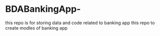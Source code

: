 # BDABankingApp-
this repo is for storing data and code related to banking app 
this repo to create modles of banking app
